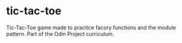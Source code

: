 # tic-tac-toe
Tic-Tac-Toe game made to practice facory functions and the module pattern. Part of the Odin Project curriculum.
